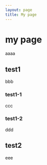 ```yaml
---
layout: page
title: My page
---
```

# my page

aaaa

## test1

bbb

### test1-1

ccc

### test1-2

ddd

## test2

eee